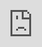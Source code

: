 ```yaml
---
aliases:
tags:
    - 历史
    - 中国近现代史
    - 可视化地图
date created: 2022-01-25 21:40:47
date modified: 2022-01-27 21:24:25
date updated: 2022-06-22 10:53:28
title: 中国近现代史事件可视化地图
---
```


# 中国近现代史事件可视化地图

项目地址: [ztjryg4/ChineseModernHistoryMap: 中国近代史可视化/中国近代史事件地图 (github.com)](https://github.com/ztjryg4/ChineseModernHistoryMap)

<iframe src="http://history.imztj.cn" allow="fullscreen" style="height: 100%; width: 100%;  position: absolute;top: 0; left: 0;border: 0;"></iframe>
